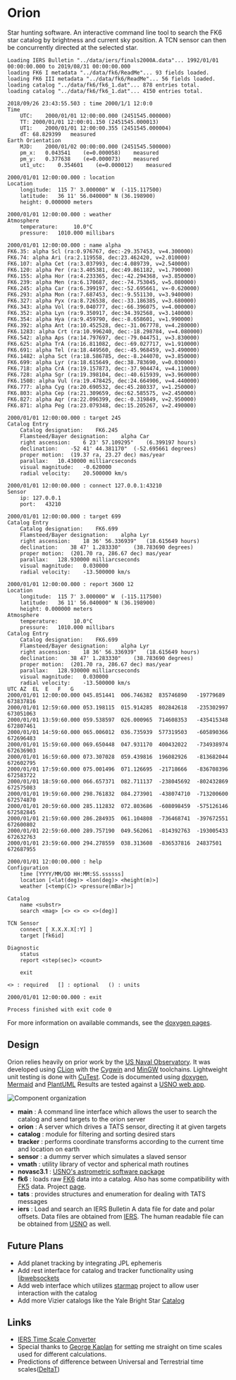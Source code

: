 # Orion

Star hunting software. An interactive command line tool to search the FK6 star catalog by brightness and current sky 
position. A TCN sensor can then be concurrently directed at the selected star.

```commandline
Loading IERS Bulletin "../data/iers/finals2000A.data"... 1992/01/01 00:00:00.000 to 2019/08/31 00:00:00.000
loading FK6 I metadata "../data/fk6/ReadMe"... 93 fields loaded.
loading FK6 III metadata "../data/fk6/ReadMe"... 56 fields loaded.
loading catalog "../data/fk6/fk6_1.dat"... 878 entries total.
loading catalog "../data/fk6/fk6_1.dat"... 4150 entries total.

2018/09/26 23:43:55.503 : time 2000/1/1 12:0:0
Time
	UTC:	2000/01/01 12:00:00.000	(2451545.000000)
	TT:	2000/01/01 12:00:01.150	(2451545.000013)
	UT1:	2000/01/01 12:00:00.355	(2451545.000004)
	dT:	68.829399	measured
Earth Orientation
	MJD:	2000/01/02 00:00:00.000	(2451545.500000)
	pm_x:	0.043541	(e=0.000058)	measured
	pm_y:	0.377638	(e=0.000073)	measured
	ut1_utc:	0.354601	(e=0.000012)	measured

2000/01/01 12:00:00.000 : location
Location
	longitude:	115 7' 3.000000" W	(-115.117500)
	latitude:	36 11' 56.040000" N	(36.198900)
	height:	0.000000 meters

2000/01/01 12:00:00.000 : weather
Atmosphere
	temperature:	 10.0°C
	pressure:	1010.000 millibars

2000/01/01 12:00:00.000 : name alpha
FK6.35: alpha Scl (ra:0.976767, dec:-29.357453, v=4.300000)
FK6.74: alpha Ari (ra:2.119558, dec:23.462420, v=2.010000)
FK6.107: alpha Cet (ra:3.037993, dec:4.089739, v=2.540000)
FK6.120: alpha Per (ra:3.405381, dec:49.861182, v=1.790000)
FK6.155: alpha Hor (ra:4.233365, dec:-42.294368, v=3.850000)
FK6.239: alpha Men (ra:6.170687, dec:-74.753045, v=5.080000)
FK6.245: alpha Car (ra:6.399197, dec:-52.695661, v=-0.620000)
FK6.293: alpha Mon (ra:7.687453, dec:-9.551130, v=3.940000)
FK6.327: alpha Pyx (ra:8.726538, dec:-33.186385, v=3.680000)
FK6.343: alpha Vol (ra:9.040777, dec:-66.396075, v=4.000000)
FK6.352: alpha Lyn (ra:9.350917, dec:34.392568, v=3.140000)
FK6.354: alpha Hya (ra:9.459790, dec:-8.658601, v=1.990000)
FK6.392: alpha Ant (ra:10.452528, dec:-31.067778, v=4.280000)
FK6.1283: alpha Crt (ra:10.996240, dec:-18.298784, v=4.080000)
FK6.542: alpha Aps (ra:14.797697, dec:-79.044751, v=3.830000)
FK6.625: alpha TrA (ra:16.811082, dec:-69.027717, v=1.910000)
FK6.691: alpha Tel (ra:18.449560, dec:-45.968459, v=3.490000)
FK6.1482: alpha Sct (ra:18.586785, dec:-8.244070, v=3.850000)
FK6.699: alpha Lyr (ra:18.615649, dec:38.783690, v=0.030000)
FK6.718: alpha CrA (ra:19.157873, dec:-37.904474, v=4.110000)
FK6.728: alpha Sgr (ra:19.398104, dec:-40.615939, v=3.960000)
FK6.1508: alpha Vul (ra:19.478425, dec:24.664906, v=4.440000)
FK6.777: alpha Cyg (ra:20.690532, dec:45.280337, v=1.250000)
FK6.803: alpha Cep (ra:21.309659, dec:62.585575, v=2.450000)
FK6.827: alpha Aqr (ra:22.096399, dec:-0.319849, v=2.950000)
FK6.871: alpha Peg (ra:23.079348, dec:15.205267, v=2.490000)

2000/01/01 12:00:00.000 : target 245
Catalog Entry
	Catalog designation:	FK6.245
	Flamsteed/Bayer designation:	alpha Car
	right ascension:	6 23' 57.109295"	(6.399197 hours)
	declination:	-52 41' 44.381170"	(-52.695661 degrees)
	proper motion:	(19.37 ra, 23.27 dec) mas/year
	parallax:	10.430000 milliarcseconds
	visual magnitude:	-0.620000
	radial velocity:	20.500000 km/s

2000/01/01 12:00:00.000 : connect 127.0.0.1:43210
Sensor
	ip:	127.0.0.1
	port:	43210

2000/01/01 12:00:00.000 : target 699
Catalog Entry
	Catalog designation:	FK6.699
	Flamsteed/Bayer designation:	alpha Lyr
	right ascension:	18 36' 56.336939"	(18.615649 hours)
	declination:	38 47' 1.283330"	(38.783690 degrees)
	proper motion:	(201.70 ra, 286.67 dec) mas/year
	parallax:	128.930000 milliarcseconds
	visual magnitude:	0.030000
	radial velocity:	-13.500000 km/s

2000/01/01 12:00:00.000 : report 3600 12
Location
	longitude:	115 7' 3.000000" W	(-115.117500)
	latitude:	36 11' 56.040000" N	(36.198900)
	height:	0.000000 meters
Atmosphere
	temperature:	 10.0°C
	pressure:	1010.000 millibars
Catalog Entry
	Catalog designation:	FK6.699
	Flamsteed/Bayer designation:	alpha Lyr
	right ascension:	18 36' 56.336939"	(18.615649 hours)
	declination:	38 47' 1.283330"	(38.783690 degrees)
	proper motion:	(201.70 ra, 286.67 dec) mas/year
	parallax:	128.930000 milliarcseconds
	visual magnitude:	0.030000
	radial velocity:	-13.500000 km/s
UTC	AZ	EL	E	F	G
2000/01/01 12:00:00.000	045.851441	006.746382	835746890	-19779689	673837816
2000/01/01 12:59:60.000	053.198115	015.914285	802842618	-235302997	673051063
2000/01/01 13:59:60.000	059.538597	026.000965	714608353	-435415348	672807461
2000/01/01 14:59:60.000	065.006012	036.735939	577319503	-605890366	672696483
2000/01/01 15:59:60.000	069.650448	047.931170	400432022	-734938974	672636903
2000/01/01 16:59:60.000	073.307028	059.439816	196082926	-813682044	672602795
2000/01/01 17:59:60.000	075.001496	071.126695	-21718666	-836708396	672583722
2000/01/01 18:59:60.000	066.657371	082.711137	-238045692	-802432869	672575083
2000/01/01 19:59:60.000	298.761832	084.273901	-438074710	-713200600	672574870
2000/01/01 20:59:60.000	285.112832	072.803686	-608098459	-575126146	672582845
2000/01/01 21:59:60.000	286.284935	061.104808	-736468741	-397672551	672600802
2000/01/01 22:59:60.000	289.757190	049.562061	-814392763	-193005433	672632763
2000/01/01 23:59:60.000	294.278559	038.313608	-836537816	24837501	672687955

2000/01/01 12:00:00.000 : help
Configuration
	time [YYYY/MM/DD HH:MM:SS.ssssss]
	location [<lat(deg)> <lon(deg)> <height(m)>]
	weather [<temp(C)> <pressure(mBar)>]

Catalog
	name <substr>
	search <mag> [<> <> <> <>(deg)]

TCN Sensor
	connect [ X.X.X.X[:Y] ]
	target [fk6id]

Diagnostic
	status
	report <step(sec)> <count>

	exit

<> : required	[] : optional	() : units

2000/01/01 12:00:00.000 : exit

Process finished with exit code 0

```

For more information on available commands, see the [doxygen pages](https://caseyshields.github.io/Orion/index.html).

## Design

Orion relies heavily on prior work by the [US Naval Observatory](http://www.usno.navy.mil/USNO/).
It was developed using [CLion](https://www.jetbrains.com/clion/) with the [Cygwin](https://www.cygwin.com/) and [MinGW](http://mingw.org/) toolchains.
Lightweight unit testing is done with [CuTest](http://cutest.sourceforge.net/).
Code is documented using [doxygen](http://www.doxygen.org), [Mermaid](https://mermaidjs.github.io/) and [PlantUML](http://plantuml.com/)
Results are tested against a [USNO web app](http://aa.usno.navy.mil/data/docs/topocentric.php).

![Component organization](https://caseyshields.github.io/Orion/diagrams/novas.svg)

 - **main** : A command line interface which allows the user to search the catalog and send targets to the orion server
 - **orion** : A server which drives a TATS sensor, directing it at given targets
 - **catalog** : module for filtering and sorting desired stars
 - **tracker** : performs coordinate transforms according to the current time and location on earth 
 - **sensor** : a dummy server which simulates a slaved sensor
 - **vmath** : utility library of vector and spherical math routines
 - **novasc3.1** : [USNO's astrometric software package](http://aa.usno.navy.mil/software/novas/novas_info.php)
 - **fk6** : loads raw [FK6](http://cdsarc.u-strasbg.fr/viz-bin/Cat?I/264) data into a catalog. Also has some compatibility with [FK5](http://www-kpno.kpno.noao.edu/Info/Caches/Catalogs/FK5/fk5.html) data. Project [page](http://wwwadd.zah.uni-heidelberg.de/datenbanken/fk6/index.php.de).
 - **tats** : provides structures and enumeration for dealing with TATS messages
 - **iers** : Load and search an IERS Bulletin A data file for date and polar offsets. Data files are obtained from [IERS](https://www.iers.org/IERS/EN/DataProducts/EarthOrientationData/eop.html). The human readable file can be obtained from [USNO](http://maia.usno.navy.mil/ser7/ser7.dat) as well.
   
## Future Plans
 - Add planet tracking by integrating JPL ephemeris
 - Add rest interface for catalog and tracker functionality using [libwebsockets](https://libwebsockets.org/)
 - Add web interface which utilizes [starmap](https://caseyshields.github.io/starlog/index.html) project to allow user interaction with the catalog
 - Add more Vizier catalogs like the Yale Bright Star [Catalog](http://tdc-www.harvard.edu/catalogs/bsc5.html)

## Links
 - [IERS Time Scale Converter](https://www.iers.org/IERS/EN/DataProducts/tools/timescales/timescales.html)
 - Special thanks to [George Kaplan](http://gkaplan.us/) for setting me straight on time scales used for different calculations.
 - Predictions of difference between Universal and Terrestrial time scales([DeltaT](https://www.usno.navy.mil/USNO/earth-orientation/eo-products/long-term))
